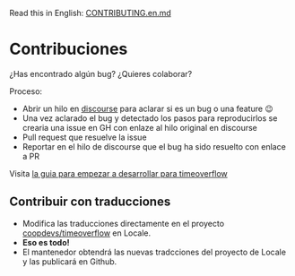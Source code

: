 Read this in English:
[CONTRIBUTING.en.md](https://github.com/coopdevs/timeoverflow/blob/master/CONTRIBUTING.en.md)

# Contribuciones

¿Has encontrado algún bug? ¿Quieres colaborar?

Proceso:
* Abrir un hilo en [discourse](http://community.coopdevs.org/) para aclarar si es un bug o una feature :wink:
* Una vez aclarado el bug y detectado los pasos para reproducirlos se crearia una issue en GH con enlaze al hilo original en discourse
* Pull request que resuelve la issue
* Reportar en el hilo de discourse que el bug ha sido resuelto con enlace a PR

Visita [la guia para empezar a desarrollar para timeoverflow](https://github.com/coopdevs/timeoverflow/wiki/Getting-started)

## Contribuir con traducciones

- Modifica las traducciones directamente en el proyecto [coopdevs/timeoverflow](https://www.localeapp.com/projects/10031) en Locale.
- **Eso es todo!**
- El mantenedor obtendrá las nuevas tradcciones del proyecto de Locale y las publicará en Github.
